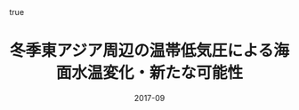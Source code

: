 ---
title: 冬季東アジア周辺の温帯低気圧による海面水温変化・新たな可能性
event: 2017年度気候システム研究集会
event_url:

location: Fukuoka University
address:
#  street: 450 Serra Mall
  city: Fukuoka
  region: Fukuoka
#  postcode: '94305'
  country: Japan

summary:
abstract: ""

# Talk start and end times.
#   End time can optionally be hidden by prefixing the line with `#`.
date: "2017-09"
#date_end: 
all_day: false

# Schedule page publish date (NOT talk date).
publishDate: "2017-09-02"

authors: [Ning Zhao]
tags: [oral]

# Is this a featured talk? (true/false)
featured: false


#links:
#- icon: twitter
#  icon_pack: fab
#  name: Follow
#  url: https://twitter.com/georgecushen
url_code: ""
url_pdf: ""
url_slides: ""
url_video: ""


# Enable math on this page?
math: true
---